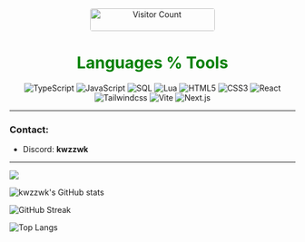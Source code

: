 <div align="center">
  <img 
    src="https://komarev.com/ghpvc/?username=kwzzwk&color=gray" 
    alt="Visitor Count" 
    style="border-radius: 4px; height: 40px; width: 220px;"
  />
</div>


<div align="center">
  <h1 align="center" style="color: green;">Languages % Tools</h1>

  <img alt="TypeScript" src="https://img.shields.io/badge/TypeScript-007ACC?style=for-the-badge&logo=typescript&logoColor=white">
  <img alt="JavaScript" src="https://img.shields.io/badge/JavaScript-323330?style=for-the-badge&logo=javascript&logoColor=F7DF1E">
  <img alt="SQL" src="https://img.shields.io/badge/SQL-336791?style=for-the-badge&logo=postgresql&logoColor=white">
  <img alt="Lua" src="https://img.shields.io/badge/Lua-2C2D72?style=for-the-badge&logo=lua&logoColor=white">
  <img alt="HTML5" src="https://img.shields.io/badge/HTML5-E34F26?style=for-the-badge&logo=html5&logoColor=white">
  <img alt="CSS3" src="https://img.shields.io/badge/CSS3-1572B6?style=for-the-badge&logo=css3&logoColor=white">
  <img alt="React" src="https://img.shields.io/badge/React-61DAFB?style=for-the-badge&logo=react&logoColor=white">
  <img alt="Tailwindcss" src="https://img.shields.io/badge/Tailwindcss-61DAFB?style=for-the-badge&logo=tailwindcss&logoColor=white">
  <img alt="Vite" src="https://img.shields.io/badge/Vite-61DAFB?style=for-the-badge&logo=vite&logoColor=F7DF1E">
  <img alt="Next.js" src="https://img.shields.io/badge/Next-61DAFB?style=for-the-badge&logo=next&logoColor=black">
</div>

---

### Contact:
   - Discord: **kwzzwk**

---

<a href="https://github.com/testaustime/">
    <img src="http://github-readme-testaustime.vercel.app/api/testaustime?username=kwzzwk&theme=dark"/>
</a>

![kwzzwk's GitHub stats](https://github-readme-stats.vercel.app/api?username=kwzzwk&show_icons=true&theme=dark)

![GitHub Streak](https://github-readme-streak-stats.herokuapp.com/?user=kwzzwk&theme=dark)

![Top Langs](https://github-readme-stats.vercel.app/api/top-langs/?username=kwzzwk&layout=compact&theme=dark)
